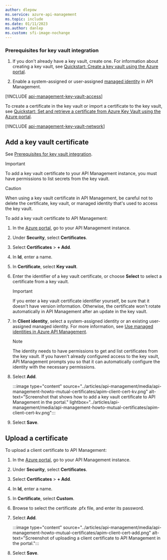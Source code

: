 ```yaml
---
author: dlepow
ms.service: azure-api-management
ms.topic: include
ms.date: 01/11/2023
ms.author: danlep
ms.custom: sfi-image-nochange
---
```


### Prerequisites for key vault integration

1. If you don't already have a key vault, create one. For information about creating a key vault, see [Quickstart: Create a key vault using the Azure portal](/azure/key-vault/general/quick-create-portal).

    
1. Enable a system-assigned or user-assigned [managed identity](../articles/api-management/api-management-howto-use-managed-service-identity.md) in API Management.

[!INCLUDE [api-management-key-vault-access](./api-management-key-vault-access.md)]

To create a certificate in the key vault or import a certificate to the key vault, see [Quickstart: Set and retrieve a certificate from Azure Key Vault using the Azure portal](/azure/key-vault/certificates/quick-create-portal).

[!INCLUDE [api-management-key-vault-network](./api-management-key-vault-network.md)]

## Add a key vault certificate

See [Prerequisites for key vault integration](#prerequisites-for-key-vault-integration).

> [!IMPORTANT]
> To add a key vault certificate to your API Management instance, you must have permissions to list secrets from the key vault.

> [!CAUTION]
> When using a key vault certificate in API Management, be careful not to delete the certificate, key vault, or managed identity that's used to access the key vault.

To add a key vault certificate to API Management:

1. In the [Azure portal](https://portal.azure.com), go to your API Management instance.
1. Under **Security**, select **Certificates**.
1. Select **Certificates** > **+ Add**.
1. In **Id**, enter a name.
1. In **Certificate**, select **Key vault**.
1. Enter the identifier of a key vault certificate, or choose **Select** to select a certificate from a key vault.
    > [!IMPORTANT]
    > If you enter a key vault certificate identifier yourself, be sure that it doesn't have version information. Otherwise, the certificate won't rotate automatically in API Management after an update in the key vault.
1. In **Client identity**, select a system-assigned identity or an existing user-assigned managed identity. For more information, see [Use managed identities in Azure API Management](../articles/api-management/api-management-howto-use-managed-service-identity.md).
    > [!NOTE]
    > The identity needs to have permissions to get and list certificates from the key vault. If you haven't already configured access to the key vault, API Management prompts you so that it can automatically configure the identity with the necessary permissions.
1. Select **Add**.

    :::image type="content" source="../articles/api-management/media/api-management-howto-mutual-certificates/apim-client-cert-kv.png" alt-text="Screenshot that shows how to add a key vault certificate to API Management in the portal." lightbox="../articles/api-management/media/api-management-howto-mutual-certificates/apim-client-cert-kv.png":::
    
1. Select **Save**.

## Upload a certificate

To upload a client certificate to API Management: 

1. In the [Azure portal](https://portal.azure.com), go to your API Management instance.
1. Under **Security**, select **Certificates**.
1. Select **Certificates** > **+ Add**.
1. In **Id**, enter a name.
1. In **Certificate**, select **Custom**.
1. Browse to select the certificate .pfx file, and enter its password.
1. Select **Add**.

    :::image type="content" source="../articles/api-management/media/api-management-howto-mutual-certificates/apim-client-cert-add.png" alt-text="Screenshot of uploading a client certificate to API Management in the portal.":::


1. Select **Save**.